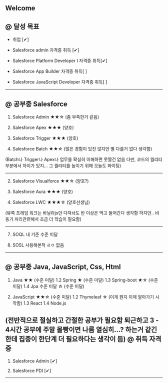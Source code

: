 ## Welcome

@ 달성 목표
----------------
- 취업 [✔]

- Salesforce admin 자격증 취득 [✔]

- Salesforce Platform Developer I 자격증 취득[✔]

- Salesforce App Builder 자격증 취득[  ]

- Salesforce JavaScript Developer 자격증 취득[  ]

-------------------------------------------------------
@ 공부중 Salesforce
--------

1. Salesforce Admin             ★★☆ (좀 부족한거 같음)

2. Salesforce Apex              ★★★ (양호)

3. Salesforce Trigger           ★★★ (양호)

4. Salesforce Batch             ★★☆ (많은 경험이 있진 않지만 별 다를거 없다 생각함)

(Batch나 Trigger나 Apex나 업무를 확실히 이해하면 못짤건 없음 다만, 코드의 퀄리티 부분에서 차이가 있지... 그 퀄리티를 높이기 위해 오늘도 화이팅)

-----------------------------------------

2. Salesforce Visualforce       ★★☆ (양호?)

3. Salesforce Aura              ★★★ (양호)

6. Salesforce LWC               ★★★☆ (양호선생님)

(뷰쪽 프레임 워크는 바닐라js만 다져놔도 반 이상은 먹고 들어간다 생각함 하지만.. 비동기 처리관련해서 조금 더 학습이 필요함)

-----------------------------------------

7. SOQL 내 기준 수준 미달

8. SOSL 사용해본적 ㄹㅇ 없음
-------------------------------------------------------

@ 공부중 Java, JavaScript, Css, Html
--------
1. Java                   ★★ (수준 미달)
  1.2 Spring              ★ (수준 미달)
  1.3 Spring-boot         ★☆ (수준 미달)
  1.4 Jpa 수준 미달       ☆ (수준 미달)
  
2. JavaScript             ★★☆ (수준 미달)
  1.2 Thymeleaf           ☆ (이게 뭔지 이제 알아가기 시작함)
  1.3 React
  1.4 Node.js

(전반적으로 절실하고 간절한 공부가 필요함 퇴근하고 3 - 4시간 공부에 주말 몰빵이면 나름 열심히...? 하는거 같긴한데 집중이 한단계 더 필요하다는 생각이 듬)
@ 취득 자격증
---------------------

1. Salesforce Admin [✔]

2. Salesforce PDI [✔]

-------------------------------------------------------
